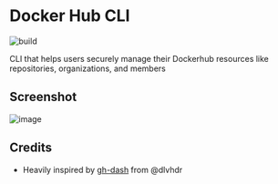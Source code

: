 # Docker Hub CLI

![build](https://github.com/docker/hack-docker-access-management-cli/actions/workflows/build.yml/badge.svg)

CLI that helps users securely manage their Dockerhub resources like repositories, organizations, and members

## Screenshot

![image](https://user-images.githubusercontent.com/2109178/177768276-372771d5-6015-4e0b-9d15-d0940097910f.png)

## Credits

- Heavily inspired by [gh-dash](https://github.com/dlvhdr/gh-dash/) from @dlvhdr
